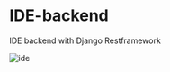 # IDE-backend
IDE backend with Django Restframework

![ide](https://user-images.githubusercontent.com/58612710/157340693-6fd72479-374a-4ff0-ae22-0f56d382c5ad.png)
